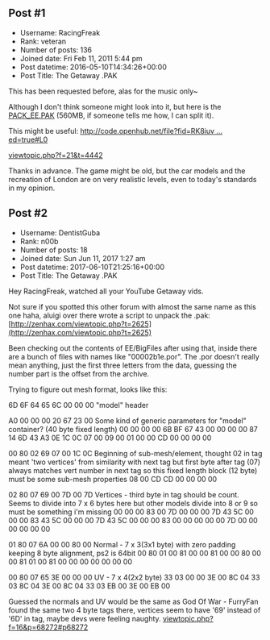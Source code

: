 ## Post #1
- Username: RacingFreak
- Rank: veteran
- Number of posts: 136
- Joined date: Fri Feb 11, 2011 5:44 pm
- Post datetime: 2016-05-10T14:34:26+00:00
- Post Title: The Getaway .PAK

This has been requested before, alas for the music only~

Although I don't think someone might look into it, but here is the [PACK_EE.PAK](https://mega.nz/#!Y0pRWJhA!Qky4nG1I5pj7LHshHTQwzHPaQiB3_LHp_6hexVoNmKo) (560MB, if someone tells me how, I can split it).

This might be useful: [http://code.openhub.net/file?fid=RK8iuv ... ed=true#L0](http://code.openhub.net/file?fid=RK8iuvJ-51xlnhtKGL21mp0Is1U&cid=Yk9xRS96mpI&s=&fp=366660&mp&projSelected=true#L0)

[viewtopic.php?f=21&t=4442](http://forum.xentax.com/viewtopic.php?f=21&t=4442)

Thanks in advance. The game might be old, but the car models and the recreation of London are on very realistic levels, even to today's standards in my opinion.
## Post #2
- Username: DentistGuba
- Rank: n00b
- Number of posts: 18
- Joined date: Sun Jun 11, 2017 1:27 am
- Post datetime: 2017-06-10T21:25:16+00:00
- Post Title: The Getaway .PAK

Hey RacingFreak, watched all your YouTube Getaway vids.

Not sure if you spotted this other forum with almost the same name as this one haha, aluigi over there wrote a script to unpack the .pak:
[http://zenhax.com/viewtopic.php?t=2625](http://zenhax.com/viewtopic.php?t=2625)

Been checking out the contents of EE/BigFiles after using that, inside there are a bunch of files with names like "00002b1e.por". The .por doesn't really mean anything, just the first three letters from the data, guessing the number part is the offset from the archive.

Trying to figure out mesh format, looks like this:



6D 6F 64 65 6C 00 00 00                       "model" header

A0 00 00 00 20 67 23 00 Some kind of generic parameters for "model" container? (40 byte fixed length)
00 00 00 00 6B BF 67 43 
00 00 00 00 87 14 6D 43 
A3 0E 1C 0C 07 00 09 00 
01 00 00 CD 00 00 00 00 

00 80 02 69 07 00 1C 0C Beginning of sub-mesh/element, thought 02 in tag meant 'two vertices' from similarity with next tag but first byte after tag (07) always matches vert number in next tag so this fixed length block (12 byte) must be some sub-mesh properties
08 00 CD CD 00 00 00 00 

02 80 07 69 00 7D 00 7D Vertices - third byte in tag should be count. Seems to divide into 7 x 6 bytes here but other models divide into 8 or 9 so must be something i'm missing
00 00 00 83 00 7D 00 00 
00 7D 43 5C 00 00 00 83 
43 5C 00 00 00 7D 43 5C 
00 00 00 83 00 00 00 00 
00 7D 00 00 00 00 00 00

01 80 07 6A 00 00 80 00                       Normal - 7 x 3(3x1 byte) with zero padding keeping 8 byte alignment, ps2 is 64bit
00 80 01 00 81 00 00 81 
00 00 80 00 00 81 01 00 
81 00 00 00 00 00 00 00 

00 80 07 65 3E 00 00 00                       UV - 7 x 4(2x2 byte)
33 03 00 00 3E 00 8C 04 
33 03 8C 04 3E 00 8C 04 
33 03 EB 00 3E 00 EB 00 


Guessed the normals and UV would be the same as God Of War - FurryFan found the same two 4 byte tags there, vertices seem to have '69' instead of '6D' in tag, maybe devs were feeling naughty.
[viewtopic.php?f=16&p=68272#p68272](http://forum.xentax.com/viewtopic.php?f=16&p=68272#p68272)
